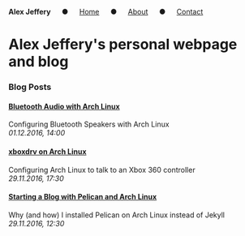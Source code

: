 **Alex Jeffery** &emsp; &#9679; &emsp; [Home](index.html) &emsp; &#9679; &emsp; [About](about.html) &emsp; &#9679; &emsp; [Contact](contact.html)

# Alex Jeffery's personal webpage and blog

### Blog Posts

<!--
### [Visualising the Collatz Conjecture](posts/collatz.html)
Drawing Collatz Graphs with Java and Graphviz
<br/>_02.12.2016, 00:10_
-->

#### [Bluetooth Audio with Arch Linux](bluetooth-arch.html)
Configuring Bluetooth Speakers with Arch Linux
<br/>_01.12.2016, 14:00_

#### [xboxdrv on Arch Linux](xboxdrv-arch.html)
Configuring Arch Linux to talk to an Xbox 360 controller
<br/>_29.11.2016, 17:30_

#### [Starting a Blog with Pelican and Arch Linux](pelican-arch.html)
Why (and how) I installed Pelican on Arch Linux instead of Jekyll
<br/>_29.11.2016, 12:30_
